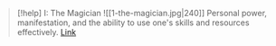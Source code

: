 > [!help]  I: The Magician
> ![[1-the-magician.jpg|240]]
> Personal power, manifestation, and the ability to use one's skills and resources effectively.
> [Link](https://www.dailytarotdraw.com/the-magician)